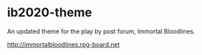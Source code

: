 # ib2020-theme
An updated theme for the play by post forum, Immortal Bloodlines.

http://immortalbloodlines.rpg-board.net

